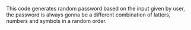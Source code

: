 This code generates random password based on the input given by user, the password is always gonna be a different combination of latters, numbers and symbols in a random order.
